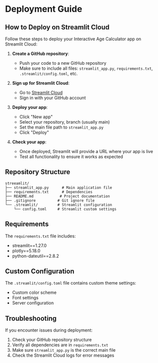 # Deployment Guide

## How to Deploy on Streamlit Cloud

Follow these steps to deploy your Interactive Age Calculator app on Streamlit Cloud:

1. **Create a GitHub repository**:
   - Push your code to a new GitHub repository
   - Make sure to include all files: `streamlit_app.py`, `requirements.txt`, `.streamlit/config.toml`, etc.

2. **Sign up for Streamlit Cloud**:
   - Go to [Streamlit Cloud](https://streamlit.io/cloud)
   - Sign in with your GitHub account

3. **Deploy your app**:
   - Click "New app"
   - Select your repository, branch (usually main)
   - Set the main file path to `streamlit_app.py`
   - Click "Deploy"

4. **Check your app**:
   - Once deployed, Streamlit will provide a URL where your app is live
   - Test all functionality to ensure it works as expected

## Repository Structure

```text
streeamlit/
├── streamlit_app.py      # Main application file
├── requirements.txt      # Dependencies
├── README.md            # Project documentation
├── .gitignore          # Git ignore file
└── .streamlit/         # Streamlit configuration
    └── config.toml     # Streamlit custom settings
```

## Requirements

The `requirements.txt` file includes:

- streamlit==1.27.0
- plotly==5.18.0
- python-dateutil==2.8.2

## Custom Configuration

The `.streamlit/config.toml` file contains custom theme settings:

- Custom color scheme
- Font settings
- Server configuration

## Troubleshooting

If you encounter issues during deployment:

1. Check your GitHub repository structure
2. Verify all dependencies are in `requirements.txt`
3. Make sure `streamlit_app.py` is the correct main file
4. Check the Streamlit Cloud logs for error messages
